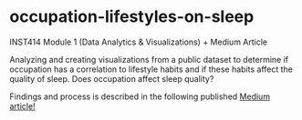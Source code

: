 # occupation-lifestyles-on-sleep
INST414 Module 1 (Data Analytics &amp; Visualizations) + Medium Article

Analyzing and creating visualizations from a public dataset to determine if occupation has a correlation to lifestyle habits and if these habits affect the quality of sleep. Does occupation affect sleep quality?

Findings and process is described in the following published [Medium article!](https://medium.com/@christineylee/different-occupation-lifestyles-on-sleep-4f8a81a9762e)
